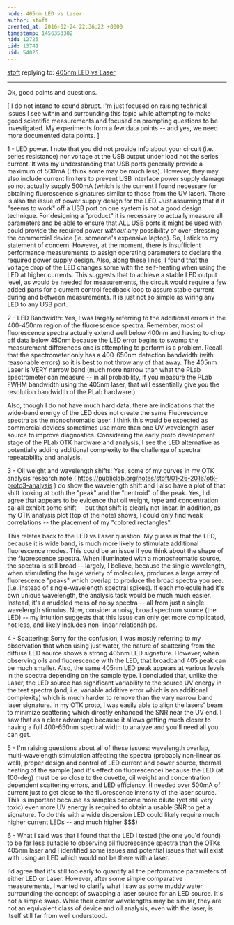 ```yaml
---
node: 405nm LED vs Laser
author: stoft
created_at: 2016-02-24 22:36:22 +0000
timestamp: 1456353382
nid: 12725
cid: 13741
uid: 54025
---
```




[stoft](../profile/stoft) replying to: [405nm LED vs Laser](../notes/stoft/02-23-2016/405nm-led-vs-laser)

----
Ok, good points and questions.

[ I do not intend to sound abrupt. I'm just focused on raising technical issues I see within and surrounding this topic while attempting to make good scientific measurements and focused on prompting questions to be investigated. My experiments form a few data points -- and yes, we need more documented data points. ]

1 - LED power. I note that you did not provide info about your circuit (i.e. series resistance) nor voltage at the USB output under load not the series current. It was my understanding that USB ports generally provide a maximum of 500mA (I think some may be much less). However, they may also include current limiters to prevent USB interface power supply damage so not actually supply 500mA (which is the current I found necessary for obtaining fluorescence signatures similar to those from the UV laser). There is also the issue of power supply design for the LED. Just assuming that if it "seems to work" off a USB port on one system is not a good design technique. For designing a "product" it is necessary to actually measure all parameters and be able to ensure that ALL USB ports it might be used with could provide the required power *without* any possibility of over-stressing the commercial device (ie. someone's expensive laptop). So, I stick to my statement of concern. However, at the moment, there is insufficient performance measurements to assign operating parameters to declare the required power supply design. Also, along these lines, I found that the voltage drop of the LED changes some with the self-heating when using the LED at higher currents. This suggests that to achieve a stable LED output level, as would be needed for measurements, the circuit would require a few added parts for a current control feedback loop to assure stable current during and between measurements. It is just not so simple as wiring any LED to any USB port.

2 - LED Bandwidth: Yes, I was largely referring to the additional errors in the 400-450nm region of the fluorescence spectra. Remember, most oil fluorescence spectra actually extend well below 400nm and having to chop off data below 450nm because the LED error begins to swamp the measurement differences one is attempting to perform is a problem. Recall that the spectrometer only has a 400-650nm detection bandwidth (with reasonable errors) so it is best to not throw any of that away. The 405nm Laser is VERY narrow band (much more narrow than what the PLab spectrometer can measure -- in all probability, if you measure the PLab FWHM bandwidth using the 405nm laser, that will essentially give you the resolution bandwidth of the PLab hardware.).

Also, though I do not have much hard data, there are indications that the wide-band energy of the LED does not create the same Fluorescence spectra as the monochromatic laser. I think this would be expected as commercial devices sometimes use more than one UV wavelength laser source to improve diagnostics. Considering the early proto development stage of the PLab OTK hardware and analysis, I see the LED alternative as potentially adding additional complexity to the challenge of spectral repeatability and analysis.

3 - Oil weight and wavelength shifts: Yes, some of my curves in my OTK analysis research note ( https://publiclab.org/notes/stoft/01-26-2016/otk-proto3-analysis ) do show the wavelength shift and I also have a plot of that shift looking at both the "peak" and the "centroid" of the peak. Yes, I'd agree that appears to be evidence that oil weight, type and concentration cal all exhibit some shift -- but that shift is clearly not linear. In addition, as my OTK analysis plot (top of the note) shows, I could only find weak correlations -- the placement of my "colored rectangles".

This relates back to the LED vs Laser question. My guess is that the LED, because it is wide band, is much more likely to stimulate additional fluorescence modes. This could be an issue if you think about the shape of the fluorescence spectra. When illuminated with a monochromatic source, the spectra is still broad -- largely, I believe, because the single wavelength, when stimulating the huge variety of molecules, produces a large array of fluorescence "peaks" which overlap to produce the broad spectra you see. (i.e. instead of single-wavelength spectral spikes).  If each molecule had it's own unique wavelength, the analysis task would be much much easier. Instead, it's a muddled mess of noisy spectra -- all from just a single wavelength stimulus. Now, consider a noisy, broad spectrum source (the LED) -- my intuition suggests that this issue can only get more complicated, not less, and likely includes non-linear relationships.

4 - Scattering: Sorry for the confusion, I was mostly referring to my observation that when using just water, the nature of scattering from the diffuse LED source shows a strong 405nm LED signature. However, when observing oils and fluorescence with the LED, that broadband 405 peak can be much smaller. Also, the same 405nm LED peak appears at various levels in the spectra depending on the sample type. I concluded that, unlike the Laser, the LED source has significant variability to the source UV energy in the test spectra (and, i.e. variable additive error which is an additional complexity) which is much harder to remove than the vary narrow band laser signature. In my OTK proto, I was easily able to align the lasers' beam to minimize scattering which directly enhanced the SNR near the UV end. I saw that as a clear advantage because it allows getting much closer to having a full 400-650nm spectral width to analyze and you'll need all you can get.

5 - I'm raising questions about all of these issues: wavelength overlap, multi-wavelength stimulation affecting the spectra (probably non-linear as well), proper design and control of LED current and power source, thermal heating of the sample (and it's effect on fluorescence) because the LED (at 100-deg) must be so close to the cuvette, oil weight and concentration dependent scattering errors, and LED efficiency. (I needed over 500mA of current just to get close to the fluorescence intensity of the laser source. This is important because as samples become more dilute (yet still very toxic) even more UV energy is required to obtain a usable SNR to get a signature. To do this with a wide dispersion LED could likely require much higher current LEDs -- and much higher $$$)

6 - What I said was that I found that the LED I tested (the one you'd found) to be far less suitable to observing oil fluorescence spectra than the OTKs 405nm laser and I identified some issues and potential issues that will exist with using an LED which would not be there with a laser.

I'd agree that it's still too early to quantify all the performance parameters of either LED or Laser. However, after some simple comparative measurements, I wanted to clarify what I saw as some muddy water surrounding the concept of swapping a laser source for an LED source. It's not a simple swap. While their center wavelengths may be similar, they are not an equivalent class of device and oil analysis, even with the laser, is itself still far from well understood.
